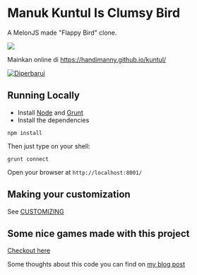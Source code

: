 Manuk Kuntul Is Clumsy Bird
===========

A MelonJS made "Flappy Bird" clone.

![](http://i.imgur.com/Slbvt65.png)

Mainkan online di https://handimanny.github.io/kuntul/

[![Diperbarui](https://handimanny.github.io/kuntul/data/img/gameover.png)](https://github.com/handimanny/handimanny.github.io/blob/main/kuntul/)

## Running Locally

- Install [Node](http://nodejs.org/download/) and [Grunt](http://gruntjs.com/)
- Install the dependencies

```
npm install
```

Then just type on your shell:

```
grunt connect
```

Open your browser at `http://localhost:8001/`

## Making your customization

See [CUSTOMIZING](https://github.com/ellisonleao/clumsy-bird/blob/master/CUSTOMIZING.md)

## Some nice games made with this project

[Checkout here](https://github.com/ellisonleao/clumsy-bird/wiki/Games-using-clumsy-bird-code)

Some thoughts about this code you can find on [my blog post](https://handimanny.github.io/)
